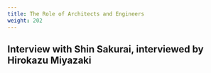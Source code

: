 ```yaml
---
title: The Role of Architects and Engineers
weight: 202
---
```


## Interview with Shin Sakurai, interviewed by Hirokazu Miyazaki